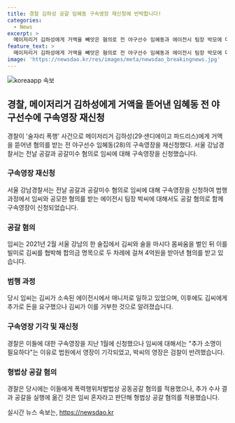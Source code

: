 ```yaml
---
title: 경찰 김하성 공갈 임혜동 구속영장 재신청에 반박합니다!
categories:
  - News
excerpt: >
  메이저리거 김하성에게 거액을 빼앗은 혐의로 전 야구선수 임혜동과 에이전시 팀장 박모에 대한 구속영장이 재신청되었다. 임씨는 술자리에서 김씨를 협박하고 4억원을 받아낸 혐의가 있으며, 김씨의 소속사에서 근무하던 매니저였다. 추가 돈을 요구했지만 거부당했고, 경찰은 공갈 혐의로 임씨와 박씨의 구속을 요청했다. 초기엔 공동공갈 혐의로 조사를 진행했으나 추가 수사 결과에 따라 공갈 혐의로 변경했다.
feature_text: >
  메이저리거 김하성에게 거액을 빼앗은 혐의로 전 야구선수 임혜동과 에이전시 팀장 박모에 대한 구속영장이 재신청되었다. 임씨는 술자리에서 김씨를 협박하고 4억원을 받아낸 혐의가 있으며, 김씨의 소속사에서 근무하던 매니저였다. 추가 돈을 요구했지만 거부당했고, 경찰은 공갈 혐의로 임씨와 박씨의 구속을 요청했다. 초기엔 공동공갈 혐의로 조사를 진행했으나 추가 수사 결과에 따라 공갈 혐의로 변경했다.
image: 'https://newsdao.kr/res/images/meta/newsdao_breakingnews.jpg'
---
```


<p><img src="https://newsdao.kr/res/images/meta/newsdao_breakingnews.jpg" alt="koreaapp 속보" /></p>

<h2 data-ke-size="size26">경찰, 메이저리거 김하성에게 거액을 뜯어낸 임혜동 전 야구선수에 구속영장 재신청</h2>

<p data-ke-size="size16">경찰이 '술자리 폭행' 사건으로 메이저리거 김하성(29·샌디에이고 파드리스)에게 거액을 뜯어낸 혐의를 받는 전 야구선수 임혜동(28)의 구속영장을 재신청했다. 서울 강남경찰서는 전날 공갈과 공갈미수 혐의로 임씨에 대해 구속영장을 신청했습니다.</p>

<h3>구속영장 재신청</h3>

<p data-ke-size="size16">서울 강남경찰서는 전날 공갈과 공갈미수 혐의로 임씨에 대해 구속영장을 신청하여 범행 과정에서 임씨와 공모한 혐의를 받는 에이전시 팀장 박씨에 대해서도 공갈 혐의로 함께 구속영장이 신청되었습니다.</p>

<h3>공갈 혐의</h3>

<p data-ke-size="size16">임씨는 2021년 2월 서울 강남의 한 술집에서 김씨와 술을 마시다 몸싸움을 벌인 뒤 이를 빌미로 김씨를 협박해 합의금 명목으로 두 차례에 걸쳐 4억원을 받아낸 혐의를 받고 있습니다.</p>

<h3>범행 과정</h3>

<p data-ke-size="size16">당시 임씨는 김씨가 소속된 에이전시에서 매니저로 일하고 있었으며, 이후에도 김씨에게 추가로 돈을 요구했으나 김씨가 이를 거부한 것으로 알려졌습니다.</p>

<h3>구속영장 기각 및 재신청</h3>

<p data-ke-size="size16">경찰은 이들에 대한 구속영장을 지난 1월에 신청했으나 임씨에 대해서는 "추가 소명이 필요하다"는 이유로 법원에서 영장이 기각되었고, 박씨의 영장은 검찰이 반려했습니다.</p>

<h3>형법상 공갈 혐의</h3>

<p data-ke-size="size16">경찰은 당시에는 이들에게 폭력행위처벌법상 공동공갈 혐의를 적용했으나, 추가 수사 결과 공갈을 실행에 옮긴 것은 임씨 혼자라고 판단해 형법상 공갈 혐의를 적용했습니다.</p>
실시간 뉴스 속보는, <a href="https://newsdao.kr" rel="dofollow">https://newsdao.kr</a>


